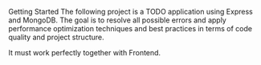 Getting Started
The following project is a TODO application using Express and MongoDB. The goal is to resolve all possible errors and apply performance optimization techniques and best practices in terms of code quality and project structure.

It must work perfectly together with Frontend.
